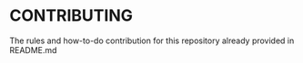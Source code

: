 # CONTRIBUTING

The rules and how-to-do contribution for this repository already provided in README.md
